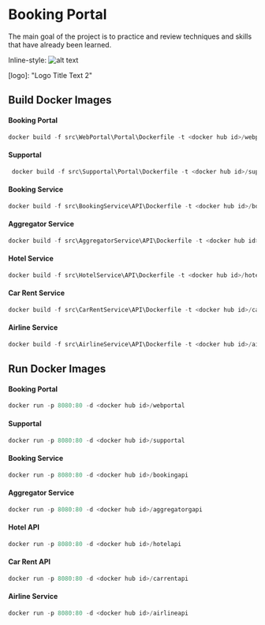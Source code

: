 # Booking Portal
The main goal of the project is to practice and review techniques and skills that have already been learned.


Inline-style: 
![alt text](https://github.com/arthurberzin/k8s-saga-booking-portal/schema.png "Booking application base schema")

[logo]:  "Logo Title Text 2"

## Build Docker Images

#### Booking Portal
```powershell
docker build -f src\WebPortal\Portal\Dockerfile -t <docker hub id>/webportal .
```
#### Supportal 
```powershell
 docker build -f src\Supportal\Portal\Dockerfile -t <docker hub id>/supportal .
```

#### Booking Service 
```powershell
docker build -f src\BookingService\API\Dockerfile -t <docker hub id>/bookingapi .
```

#### Aggregator Service 
```powershell
docker build -f src\AggregatorService\API\Dockerfile -t <docker hub id>/aggregatorgapi .
```

#### Hotel Service 
```powershell
docker build -f src\HotelService\API\Dockerfile -t <docker hub id>/hotelapi .
```

#### Car Rent Service 
```powershell
docker build -f src\CarRentService\API\Dockerfile -t <docker hub id>/carrentapi .
```

#### Airline Service
```powershell
docker build -f src\AirlineService\API\Dockerfile -t <docker hub id>/airlineapi .
```




## Run Docker Images

#### Booking Portal
```powershell
docker run -p 8080:80 -d <docker hub id>/webportal
```

#### Supportal
```powershell
docker run -p 8080:80 -d <docker hub id>/supportal
```

#### Booking Service 
```powershell
docker run -p 8080:80 -d <docker hub id>/bookingapi
```

#### Aggregator Service 
```powershell
docker run -p 8080:80 -d <docker hub id>/aggregatorgapi
```

#### Hotel API 
```powershell
docker run -p 8080:80 -d <docker hub id>/hotelapi
```

#### Car Rent API  
```powershell
docker run -p 8080:80 -d <docker hub id>/carrentapi
```

#### Airline Service
```powershell
docker run -p 8080:80 -d <docker hub id>/airlineapi
```
